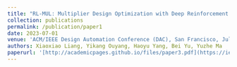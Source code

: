 ```yaml
---
title: "RL-MUL: Multiplier Design Optimization with Deep Reinforcement Learning"
collection: publications
permalink: /publication/paper1
date: 2023-07-01
venue: 'ACM/IEEE Design Automation Conference (DAC), San Francisco, Jul. 2023.'
authors: Xiaoxiao Liang, Yikang Ouyang, Haoyu Yang, Bei Yu, Yuzhe Ma
paperurl: '[http://academicpages.github.io/files/paper3.pdf](https://ieeexplore.ieee.org/document/10247941)'
---
```




